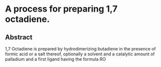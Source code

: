 # A process for preparing 1,7 octadiene.

## Abstract
1,7 Octadiene is prepared by hydrodimerizing butadiene in the presence of formic acid or a salt thereof, optionally a solvent and a catalytic amount of palladium and a first ligand having the formula RO